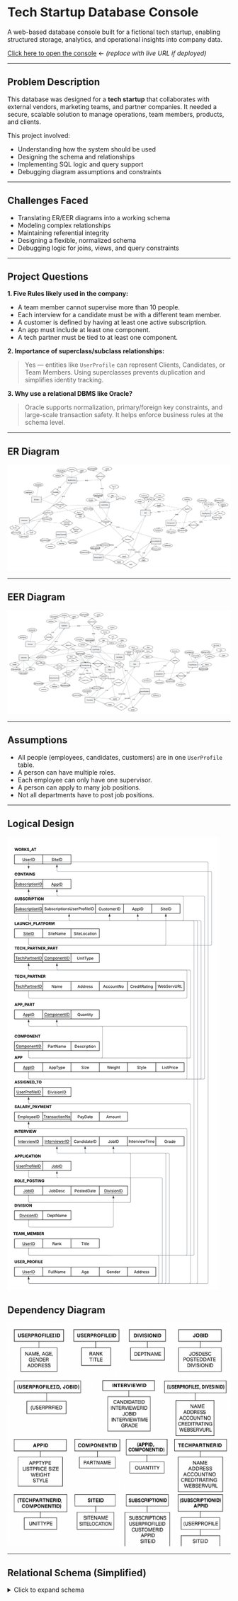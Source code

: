 # Tech Startup Database Console

A web-based database console built for a fictional tech startup, enabling structured storage, analytics, and operational insights into company data.

 [Click here to open the console](http://127.0.0.1:5000) ← *(replace with live URL if deployed)*

---

## Problem Description

This database was designed for a **tech startup** that collaborates with external vendors, marketing teams, and partner companies. It needed a secure, scalable solution to manage operations, team members, products, and clients.

This project involved:

- Understanding how the system should be used
- Designing the schema and relationships
- Implementing SQL logic and query support
- Debugging diagram assumptions and constraints

---

## Challenges Faced

- Translating ER/EER diagrams into a working schema
- Modeling complex relationships
- Maintaining referential integrity
- Designing a flexible, normalized schema
- Debugging logic for joins, views, and query constraints

---

## Project Questions

**1. Five Rules likely used in the company:**
- A team member cannot supervise more than 10 people.
- Each interview for a candidate must be with a different team member.
- A customer is defined by having at least one active subscription.
- An app must include at least one component.
- A tech partner must be tied to at least one component.

**2. Importance of superclass/subclass relationships:**
> Yes — entities like `UserProfile` can represent Clients, Candidates, or Team Members. Using superclasses prevents duplication and simplifies identity tracking.

**3. Why use a relational DBMS like Oracle?**
> Oracle supports normalization, primary/foreign key constraints, and large-scale transaction safety. It helps enforce business rules at the schema level.

---

## ER Diagram

![ER Diagram](report/ER%20Diagram.png)

---

## EER Diagram

![EER Diagram](report/EER%20Diagram%20from%20Lucidchart%20(2).png)

---

## Assumptions

- All people (employees, candidates, customers) are in one `UserProfile` table.
- A person can have multiple roles.
- Each employee can only have one supervisor.
- A person can apply to many job positions.
- Not all departments have to post job positions.

---


## Logical Design

![Logical Design](report/Logical%20Design.png)

## Dependency Diagram

![Dependency Diagram](report/depdency%20diagram.png)

---

## Relational Schema (Simplified)

<details>
<summary>Click to expand schema</summary>

```sql
USERPROFILE (
  UserProfileID INT PRIMARY KEY,
  Name VARCHAR(100),
  Age INT CHECK (Age < 65),
  Gender VARCHAR(10),
  Address VARCHAR(200)
)

TEAMMEMBER (
  UserProfileID INT PRIMARY KEY,
  Rank VARCHAR(50),
  Title VARCHAR(50),
  FOREIGN KEY (UserProfileID) REFERENCES USERPROFILE(UserProfileID)
)

DIVISION (
  DivisionID INT PRIMARY KEY,
  DeptName VARCHAR(100)
)

ROLEPOSTING (
    JobID INT PRIMARY KEY,
    JobDesc VARCHAR(200),
    PostedDate DATE,
    DivisionID INT,
    FOREIGN KEY (DivisionID) REFERENCES DIVISION(DivisionID)
)
APPLICATION (
    UserProfileID INT,
    JobID INT,
    PRIMARY KEY (UserProfileID, JobID),
    FOREIGN KEY (UserProfileID) REFERENCES USERPROFILE(UserProfileID),
    FOREIGN KEY (JobID) REFERENCES ROLEPOSTING(JobID)
)
INTERVIEW (
    InterviewID INT PRIMARY KEY,
    CandidateID INT,
    InterviewerID INT,
    JobID INT,
    InterviewTime TIMESTAMP,
    Grade INT CHECK (Grade BETWEEN 0 AND 100),
    FOREIGN KEY (CandidateID) REFERENCES USERPROFILE(UserProfileID),
    FOREIGN KEY (InterviewerID) REFERENCES TEAMMEMBER(UserProfileID),
    FOREIGN KEY (JobID) REFERENCES ROLEPOSTING(JobID)
)
SALARYPAYMENT (
    EmployeeID INT,
    TransactionNo INT,
    PayDate DATE,
    Amount DECIMAL(10,2),
    PRIMARY KEY (EmployeeID, TransactionNo),
    FOREIGN KEY (EmployeeID) REFERENCES TEAMMEMBER(UserProfileID)
)
ASSIGNEDTO (
    UserProfileID INT,
    DivisionID INT,
    PRIMARY KEY (UserProfileID, DivisionID),
    FOREIGN KEY (UserProfileID) REFERENCES USERPROFILE(UserProfileID),
    FOREIGN KEY (DivisionID) REFERENCES DIVISION(DivisionID)
)
APP (
    AppID INT PRIMARY KEY,
    AppType VARCHAR(50),
    ListPrice DECIMAL(10,2),
    Size VARCHAR(50),
    Weight VARCHAR(50),
    Style VARCHAR(50)
)
COMPONENT (
    ComponentID INT PRIMARY KEY,
    PartName VARCHAR(100),
    Description VARCHAR(200)
)
APPPART (
    AppID INT,
    ComponentID INT,
    Quantity INT,
    PRIMARY KEY (AppID, ComponentID),
    FOREIGN KEY (AppID) REFERENCES APP(AppID),
    FOREIGN KEY (ComponentID) REFERENCES COMPONENT(ComponentID)
)
TECHPARTNER (
    TechPartnerID INT PRIMARY KEY,
    Name VARCHAR(100),
    Address VARCHAR(200),
    AccountNo VARCHAR(50),
    CreditRating INT,
    WebServURL VARCHAR(100)
)
TECHPARTNERPART (
    TechPartnerID INT,
    ComponentID INT,
    UnitType VARCHAR(50),
    PRIMARY KEY (TechPartnerID, ComponentID),
    FOREIGN KEY (TechPartnerID) REFERENCES TECHPARTNER(TechPartnerID),
    FOREIGN KEY (ComponentID) REFERENCES COMPONENT(ComponentID)
)
LAUNCHPLATFORM (
    SiteID INT PRIMARY KEY,
    SiteName VARCHAR(100),
    SiteLocation VARCHAR(100)
)
SUBSCRIPTION (
    SubscriptionID INT PRIMARY KEY,
    SubscriptionsUserProfileID INT,
    CustomerID INT,
    AppID INT,
    SiteID INT,
    FOREIGN KEY (SubscriptionsUserProfileID) REFERENCES TEAMMEMBER(UserProfileID),
    FOREIGN KEY (CustomerID) REFERENCES USERPROFILE(UserProfileID),
    FOREIGN KEY (AppID) REFERENCES APP(AppID),
    FOREIGN KEY (SiteID) REFERENCES LAUNCHPLATFORM(SiteID)
)
CONTAINS (
    SubscriptionID INT,
    AppID INT,
    PRIMARY KEY (SubscriptionID, AppID),
    FOREIGN KEY (SubscriptionID) REFERENCES SUBSCRIPTION(SubscriptionID),
    FOREIGN KEY (AppID) REFERENCES APP(AppID)
)
WORKSAT (
    UserProfileID INT,
    SiteID INT,
    PRIMARY KEY (UserProfileID, SiteID),
    FOREIGN KEY (UserProfileID) REFERENCES USERPROFILE(UserProfileID),
    FOREIGN KEY (SiteID) REFERENCES LAUNCHPLATFORM(SiteID)
)
SQL Statements:
CREATE TABLE USERPROFILE (
    UserProfileID INT PRIMARY KEY,
    Name VARCHAR(100),
    Age INT CHECK (Age < 65),
    Gender VARCHAR(10),
    Address VARCHAR(200)
);

CREATE TABLE TEAMMEMBER (
    UserProfileID INT PRIMARY KEY,
    TeamRank VARCHAR(50),
    Title VARCHAR(50),
    FOREIGN KEY (UserProfileID) REFERENCES USERPROFILE(UserProfileID)
);

CREATE TABLE DIVISION (
    DivisionID INT PRIMARY KEY,
    DeptName VARCHAR(100)
);

CREATE TABLE ROLEPOSTING (
    JobID INT PRIMARY KEY,
    JobDesc VARCHAR(200),
    PostedDate DATE,
    DivisionID INT,
    FOREIGN KEY (DivisionID) REFERENCES DIVISION(DivisionID)
);

CREATE TABLE APPLICATION (
    UserProfileID INT,
    JobID INT,
    PRIMARY KEY (UserProfileID, JobID),
    FOREIGN KEY (UserProfileID) REFERENCES USERPROFILE(UserProfileID),
    FOREIGN KEY (JobID) REFERENCES ROLEPOSTING(JobID)
);

CREATE TABLE INTERVIEW (
    InterviewID INT PRIMARY KEY,
    CandidateID INT,
    InterviewerID INT,
    JobID INT,
    InterviewTime TIMESTAMP,
    Grade INT CHECK (Grade BETWEEN 0 AND 100),
    FOREIGN KEY (CandidateID) REFERENCES USERPROFILE(UserProfileID),
    FOREIGN KEY (InterviewerID) REFERENCES TEAMMEMBER(UserProfileID),
    FOREIGN KEY (JobID) REFERENCES ROLEPOSTING(JobID)
);

CREATE TABLE SALARYPAYMENT (
    EmployeeID INT,
    TransactionNo INT,
    PayDate DATE,
    Amount DECIMAL(10,2),
    PRIMARY KEY (EmployeeID, TransactionNo),
    FOREIGN KEY (EmployeeID) REFERENCES TEAMMEMBER(UserProfileID)
);

CREATE TABLE ASSIGNEDTO (
    UserProfileID INT,
    DivisionID INT,
    PRIMARY KEY (UserProfileID, DivisionID),
    FOREIGN KEY (UserProfileID) REFERENCES USERPROFILE(UserProfileID),
    FOREIGN KEY (DivisionID) REFERENCES DIVISION(DivisionID)
);

CREATE TABLE APP (
    AppID INT PRIMARY KEY,
    AppType VARCHAR(50),
    ListPrice DECIMAL(10,2),
    Size VARCHAR(50),
    Weight VARCHAR(50),
    Style VARCHAR(50)
);

CREATE TABLE COMPONENT (
    ComponentID INT PRIMARY KEY,
    PartName VARCHAR(100),
    Description VARCHAR(200)
);

CREATE TABLE APPPART (
    AppID INT,
    ComponentID INT,
    Quantity INT,
    PRIMARY KEY (AppID, ComponentID),
    FOREIGN KEY (AppID) REFERENCES APP(AppID),
    FOREIGN KEY (ComponentID) REFERENCES COMPONENT(ComponentID)
);

CREATE TABLE TECHPARTNER (
    TechPartnerID INT PRIMARY KEY,
    Name VARCHAR(100),
    Address VARCHAR(200),
    AccountNo VARCHAR(50),
    CreditRating INT,
    WebServURL VARCHAR(100)
);

CREATE TABLE TECHPARTNERPART (
    TechPartnerID INT,
    ComponentID INT,
    UnitType VARCHAR(50),
    UnitCost DECIMAL(10,2),
    PRIMARY KEY (TechPartnerID, ComponentID),
    FOREIGN KEY (TechPartnerID) REFERENCES TECHPARTNER(TechPartnerID),
    FOREIGN KEY (ComponentID) REFERENCES COMPONENT(ComponentID)
);

CREATE TABLE LAUNCHPLATFORM (
    SiteID INT PRIMARY KEY,
    SiteName VARCHAR(100),
    SiteLocation VARCHAR(100)
);

CREATE TABLE SUBSCRIPTION (
    SubscriptionID INT PRIMARY KEY,
    SubscriptionsUserProfileID INT,
    CustomerID INT,
    AppID INT,
    SiteID INT,
    FOREIGN KEY (SubscriptionsUserProfileID) REFERENCES TEAMMEMBER(UserProfileID),
    FOREIGN KEY (CustomerID) REFERENCES USERPROFILE(UserProfileID),
    FOREIGN KEY (AppID) REFERENCES APP(AppID),
    FOREIGN KEY (SiteID) REFERENCES LAUNCHPLATFORM(SiteID)
);

CREATE TABLE CONTAINS (
    SubscriptionID INT,
    AppID INT,
    PRIMARY KEY (SubscriptionID, AppID),
    FOREIGN KEY (SubscriptionID) REFERENCES SUBSCRIPTION(SubscriptionID),
    FOREIGN KEY (AppID) REFERENCES APP(AppID)
);

CREATE TABLE WORKSAT (
    UserProfileID INT,
    SiteID INT,
    PRIMARY KEY (UserProfileID, SiteID),
    FOREIGN KEY (UserProfileID) REFERENCES USERPROFILE(UserProfileID),
    FOREIGN KEY (SiteID) REFERENCES LAUNCHPLATFORM(SiteID)
);


INSERT INTO USERPROFILE (UserProfileID, Name, Age, Gender, Address) VALUES
(1, 'Hellen Cole', 28, 'Female', '100 Main St'),
(2, 'John Smith', 35, 'Male', '200 Oak Ave'),
(3, 'Linda Zhao', 30, 'Female', '300 Maple Rd'),
(4, 'Karen West', 31, 'Female', '400 Elm St'),
(5, 'Tom Cruz', 29, 'Male', '500 Pine Blvd');

INSERT INTO TEAMMEMBER (UserProfileID, TeamRank, Title) VALUES
(2, 'Senior', 'Software Engineer'),
(3, 'Lead', 'Product Manager'),
(5, 'Mid', 'Sales Rep');

INSERT INTO DIVISION (DivisionID, DeptName) VALUES
(1, 'Marketing'),
(2, 'Engineering');

INSERT INTO ROLEPOSTING (JobID, JobDesc, PostedDate, DivisionID) VALUES
(11111, 'Marketing Analyst', '2011-01-10', 1),
(12345, 'Backend Developer', '2011-01-15', 2);

INSERT INTO APPLICATION (UserProfileID, JobID) VALUES
(1, 11111),
(4, 12345);

INSERT INTO INTERVIEW (InterviewID, CandidateID, InterviewerID, JobID, InterviewTime, Grade) VALUES
(1, 1, 2, 11111, '2011-01-20 10:00:00', 85),
(2, 1, 3, 11111, '2011-01-22 14:00:00', 90),
(3, 4, 2, 12345, '2011-01-25 09:00:00', 55),
(4, 4, 3, 12345, '2011-01-26 15:00:00', 65);

INSERT INTO SALARYPAYMENT (EmployeeID, TransactionNo, PayDate, Amount) VALUES
(2, 1001, '2024-01-01', 5000.00),
(2, 1002, '2024-02-01', 5100.00),
(3, 2001, '2024-01-01', 6200.00),
(5, 3001, '2024-01-01', 4200.00);

CREATE OR REPLACE VIEW View1 AS
SELECT 
    EmployeeID,
    AVG(Amount) AS AvgMonthlySalary
FROM 
    SALARYPAYMENT
GROUP BY 
    EmployeeID;

CREATE OR REPLACE VIEW View2 AS
SELECT 
    CandidateID,
    JobID,
    COUNT(*) AS RoundsPassed
FROM 
    INTERVIEW
WHERE 
    Grade > 60
GROUP BY 
    CandidateID, JobID;

CREATE OR REPLACE VIEW View3 AS
SELECT 
    A.AppType,
    COUNT(*) AS ItemsSold
FROM 
    SUBSCRIPTION S
JOIN 
    APP A ON S.AppID = A.AppID
GROUP BY 
    A.AppType;

CREATE OR REPLACE VIEW View4 AS
SELECT 
    A.AppID,
    SUM(P.Quantity * T.UnitCost) AS TotalPartCost
FROM 
    APPPART P
JOIN 
    TECHPARTNERPART T ON P.ComponentID = T.ComponentID
JOIN 
    APP A ON P.AppID = A.AppID
GROUP BY 
    A.AppID;

CREATE OR REPLACE VIEW SelectedCandidates AS
SELECT 
    CandidateID,
    JobID,
    COUNT(*) AS RoundsPassed,
    AVG(Grade) AS AvgGrade
FROM 
    INTERVIEW
WHERE 
    Grade > 60
GROUP BY 
    CandidateID, JobID
HAVING 
    COUNT(*) >= 5 AND AVG(Grade) > 70;

SELECT I.InterviewerID, U.Name
FROM INTERVIEW I
JOIN USERPROFILE U ON I.InterviewerID = U.UserProfileID
JOIN USERPROFILE C ON I.CandidateID = C.UserProfileID
WHERE C.Name = 'Hellen Cole' AND I.JobID = 11111;

SELECT R.JobID
FROM ROLEPOSTING R
JOIN DIVISION D ON R.DivisionID = D.DivisionID
WHERE D.DeptName = 'Marketing' AND R.PostedDate BETWEEN '2011-01-01' AND '2011-01-31';

SELECT R.JobID, R.JobDesc
FROM ROLEPOSTING R
LEFT JOIN SelectedCandidates SC ON R.JobID = SC.JobID
WHERE SC.JobID IS NULL AND R.PostedDate <= DATE_SUB(CURDATE(), INTERVAL 1 MONTH);

SELECT T.UserProfileID, U.Name
FROM TEAMMEMBER T
JOIN USERPROFILE U ON T.UserProfileID = U.UserProfileID
JOIN SUBSCRIPTION S ON T.UserProfileID = S.SubscriptionsUserProfileID
JOIN APP A ON S.AppID = A.AppID
WHERE A.ListPrice > 200
GROUP BY T.UserProfileID, U.Name
HAVING COUNT(DISTINCT A.AppType) = (
    SELECT COUNT(DISTINCT AppType) FROM APP WHERE ListPrice > 200
);

SELECT D.DivisionID, D.DeptName
FROM DIVISION D
LEFT JOIN ROLEPOSTING R ON D.DivisionID = R.DivisionID
  AND R.PostedDate BETWEEN '2011-01-01' AND '2011-02-01'
WHERE R.JobID IS NULL;

SELECT U.UserProfileID, U.Name, A.DivisionID
FROM APPLICATION AP
JOIN USERPROFILE U ON AP.UserProfileID = U.UserProfileID
JOIN ASSIGNEDTO A ON U.UserProfileID = A.UserProfileID
WHERE AP.JobID = 12345;

SELECT A.AppType
FROM SUBSCRIPTION S
JOIN APP A ON S.AppID = A.AppID
GROUP BY A.AppType
ORDER BY COUNT(*) DESC
LIMIT 1;

SELECT A.AppType
FROM APP A
JOIN (
    SELECT P.AppID, SUM(P.Quantity * T.UnitCost) AS TotalCost
    FROM APPPART P
    JOIN TECHPARTNERPART T ON P.ComponentID = T.ComponentID
    GROUP BY P.AppID
) AS Cost ON A.AppID = Cost.AppID
ORDER BY (A.ListPrice - Cost.TotalCost) DESC
LIMIT 1;

SELECT A.UserProfileID, U.Name
FROM ASSIGNEDTO A
JOIN USERPROFILE U ON A.UserProfileID = U.UserProfileID
GROUP BY A.UserProfileID, U.Name
HAVING COUNT(DISTINCT A.DivisionID) = (SELECT COUNT(*) FROM DIVISION);

SELECT DISTINCT U.Name, U.Address AS Email
FROM SelectedCandidates SC
JOIN USERPROFILE U ON SC.CandidateID = U.UserProfileID;

SELECT DISTINCT U.Name, U.Address AS Email
FROM SelectedCandidates SC
JOIN USERPROFILE U ON SC.CandidateID = U.UserProfileID;

SELECT T.UserProfileID, U.Name
FROM SALARYPAYMENT S
JOIN TEAMMEMBER T ON S.EmployeeID = T.UserProfileID
JOIN USERPROFILE U ON T.UserProfileID = U.UserProfileID
GROUP BY T.UserProfileID, U.Name
ORDER BY AVG(S.Amount) DESC
LIMIT 1;

SELECT TP.TechPartnerID, TP.Name
FROM TECHPARTNERPART TPP
JOIN COMPONENT C ON TPP.ComponentID = C.ComponentID
JOIN TECHPARTNER TP ON TPP.TechPartnerID = TP.TechPartnerID
JOIN APPPART AP ON C.ComponentID = AP.ComponentID
JOIN APP A ON AP.AppID = A.AppID
WHERE C.PartName = 'Cup'
  AND CAST(REPLACE(A.Weight, 'lb', '') AS DECIMAL) < 4
ORDER BY TPP.UnitCost ASC
LIMIT 1;
